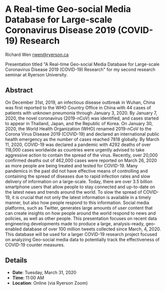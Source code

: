 # A Real-time Geo-social Media Database for Large-scale Coronavirus Disease 2019 (COVID-19) Research

Richard Wen rwen@ryerson.ca  
  
Presentation titled "A Real-time Geo-social Media Database for Large-scale Coronavirus Disease 2019 (COVID-19) Research" for my second research seminar at Ryerson University.

## Abstract

On December 31st, 2019, an infectious disease outbreak in Wuhan, China was first reported to the WHO Country Office in China with 44 cases of patients with unknown pneumonia through January 3, 2020. By January 7, 2020, the novel coronavirus (2019-nCoV) was identified, and cases started to appear in Thailand, Japan, and the Republic of Korea. On January 30, 2020, the World Health Organization (WHO) renamed 2019-nCoV to the Corona Virus Disease 2019 (COVID-19) and declared an international public health emergency as the number of cases reached 7818 globally. By March 11, 2020, COVID-19 was declared a pandemic with 4292 deaths of over 118,000 cases worldwide as countries were urgently advised to take aggressive action to contain the spread of the virus. Recently, over 20,000 confirmed deaths out of 462,000 cases were reported on March 26, 2020 as more people are being treated and tested for COVID-19. Many pandemics in the past did not have effective means of controlling and containing the spread of diseases due to rapid infection rates and slow delivery of information on a large-scale. Today, there are over 3.5 billion smartphone users that allow people to stay connected and up-to-date on the latest news and trends around the world. To slow the spread of COVID-19, it is crucial that not only the latest information is available in a timely manner, but also how people respond to this information. Social media platforms, such as Twitter, generates large amounts of user content that can create insights on how people around the world respond to news and policies, as well as other people. This presentation focuses on recent data engineering developments made to produce a large, analysis-ready, geo-enabled database of over 100 million tweets collected since March, 4, 2020. This database will be used for a larger COVID-19 research project focused on analyzing Geo-social media data to potentially track the effectiveness of COVID-19 counter measures.

## Details

* **Date**: Tuesday, March 31, 2020
* **Time**: 11:00 AM
* **Location**: Online (via Ryerson Zoom)
